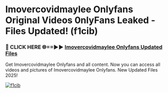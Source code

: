 # Imovercovidmaylee Onlyfans Original Videos 0nlyFans Leaked - Files Updated! (f1cib)

<h3>🔴 CLICK HERE 🌐==►► <a href="https://tinyurl.com/2m67pmp6" rel="nofollow">Imovercovidmaylee Onlyfans Updated Files</a></h3>

Get Imovercovidmaylee Onlyfans and all content. Now you can access all videos and pictures of Imovercovidmaylee Onlyfans. New Updated Files 2025!

[![f1cib](https://i.imgur.com/H4QAA4z.gif)](https://tinyurl.com/2m67pmp6)